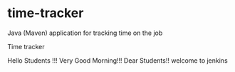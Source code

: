 # time-tracker
Java (Maven) application for tracking time on the job

Time tracker

Hello Students !!! Very Good Morning!!! Dear Students!! welcome to jenkins
